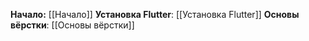 **Начало:** [[Начало]]
**Установка Flutter**: [[Установка Flutter]]
**Основы вёрстки**: [[Основы вёрстки]]
